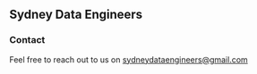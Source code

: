 ## Sydney Data Engineers

### Contact
Feel free to reach out to us on sydneydataengineers@gmail.com


